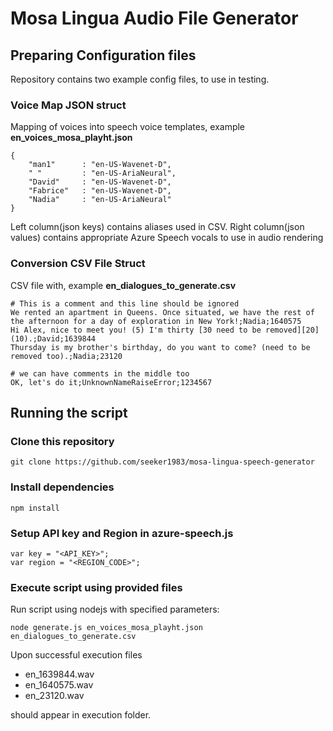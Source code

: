 # Mosa Lingua Audio File Generator 

## Preparing Configuration files
Repository contains two example config files, to use in testing.

### Voice Map JSON struct
Mapping of voices into speech voice templates, example **en_voices_mosa_playht.json**
```
{
	"man1" 		: "en-US-Wavenet-D",
	" " 		: "en-US-AriaNeural",
	"David" 	: "en-US-Wavenet-D",
	"Fabrice"	: "en-US-Wavenet-D",
	"Nadia"		: "en-US-AriaNeural"
}
```
Left column(json keys) contains aliases used in CSV.
Right column(json values) contains appropriate Azure Speech vocals to use in audio rendering 

### Conversion CSV File Struct
CSV file with, example **en_dialogues_to_generate.csv**

```
# This is a comment and this line should be ignored
We rented an apartment in Queens. Once situated, we have the rest of the afternoon for a day of exploration in New York!;Nadia;1640575
Hi Alex, nice to meet you! (5) I'm thirty [30 need to be removed][20](10).;David;1639844
Thursday is my brother's birthday, do you want to come? (need to be removed too).;Nadia;23120

# we can have comments in the middle too
OK, let's do it;UnknownNameRaiseError;1234567
```

## Running the script

### Clone this repository
```
git clone https://github.com/seeker1983/mosa-lingua-speech-generator
```

### Install dependencies
```
npm install
```

### Setup API key and Region in **azure-speech.js**
```
var key = "<API_KEY>";
var region = "<REGION_CODE>";
```

### Execute script using provided files
Run script using nodejs with specified parameters:
```
node generate.js en_voices_mosa_playht.json en_dialogues_to_generate.csv
```

Upon successful execution files
- en_1639844.wav
- en_1640575.wav
- en_23120.wav

should appear in execution folder.
